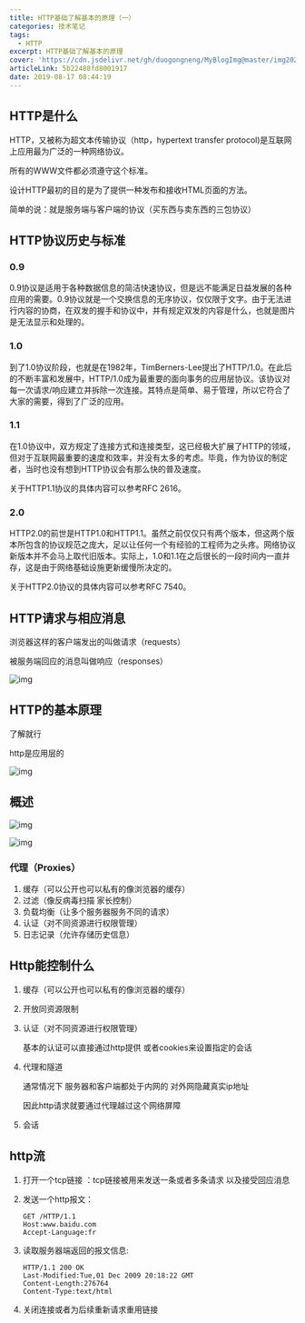 ```yaml
---
title: HTTP基础了解基本的原理（一）
categories: 技术笔记
tags:
  - HTTP
excerpt: HTTP基础了解基本的原理
cover: 'https://cdn.jsdelivr.net/gh/duogongneng/MyBlogImg@master/img20200922193901.png'
articleLink: 5b22488fd8001917
date: 2019-08-17 08:44:19
---
```


## HTTP是什么

HTTP，又被称为超文本传输协议（http，hypertext transfer protocol)是互联网上应用最为广泛的一种网络协议。

所有的WWW文件都必须遵守这个标准。

设计HTTP最初的目的是为了提供一种发布和接收HTML页面的方法。

简单的说：就是服务端与客户端的协议（买东西与卖东西的三包协议）

## HTTP协议历史与标准

### 0.9

0.9协议是适用于各种数据信息的简洁快速协议，但是远不能满足日益发展的各种应用的需要。0.9协议就是一个交换信息的无序协议，仅仅限于文字。由于无法进行内容的协商，在双发的握手和协议中，并有规定双发的内容是什么，也就是图片是无法显示和处理的。 

### 1.0

到了1.0协议阶段，也就是在1982年，TimBerners-Lee提出了HTTP/1.0。在此后的不断丰富和发展中，HTTP/1.0成为最重要的面向事务的应用层协议。该协议对每一次请求/响应建立并拆除一次连接。其特点是简单、易于管理，所以它符合了大家的需要，得到了广泛的应用。

### 1.1

在1.0协议中，双方规定了连接方式和连接类型，这已经极大扩展了HTTP的领域，但对于互联网最重要的速度和效率，并没有太多的考虑。毕竟，作为协议的制定者，当时也没有想到HTTP协议会有那么快的普及速度。 

关于HTTP1.1协议的具体内容可以参考RFC 2616。 

### 2.0

HTTP2.0的前世是HTTP1.0和HTTP1.1。虽然之前仅仅只有两个版本，但这两个版本所包含的协议规范之庞大，足以让任何一个有经验的工程师为之头疼。网络协议新版本并不会马上取代旧版本。实际上，1.0和1.1在之后很长的一段时间内一直并存，这是由于网络基础设施更新缓慢所决定的。 

关于HTTP2.0协议的具体内容可以参考RFC 7540。 

## HTTP请求与相应消息

浏览器这样的客户端发出的叫做请求（requests）

被服务端回应的消息叫做响应（responses）

![img](https://cdn.jsdelivr.net/gh/duogongneng/MyBlogImg@master/imgsfc35NM4iZkYeQr-20200922193429333.png)

## HTTP的基本原理

了解就行 

http是应用层的 

![img](https://cdn.jsdelivr.net/gh/duogongneng/MyBlogImg@master/img5HubkIxilanEwJO.png)

## 概述

![img](https://cdn.jsdelivr.net/gh/duogongneng/MyBlogImg@master/imgAlcktCqrFsVIghv.png)

![img](https://cdn.jsdelivr.net/gh/duogongneng/MyBlogImg@master/imgRTgdpDoskK7vtzn.png)

### 代理（Proxies）

1. 缓存（可以公开也可以私有的像浏览器的缓存）
2. 过滤（像反病毒扫描 家长控制）
3. 负载均衡（让多个服务器服务不同的请求）
4. 认证（对不同资源进行权限管理）
5. 日志记录（允许存储历史信息）

## Http能控制什么

1. 缓存（可以公开也可以私有的像浏览器的缓存）

2. 开放同资源限制

3. 认证（对不同资源进行权限管理）

   基本的认证可以直接通过http提供 或者cookies来设置指定的会话

4. 代理和隧道

   通常情况下 服务器和客户端都处于内网的 对外网隐藏真实ip地址 

   因此http请求就要通过代理越过这个网络屏障

5. 会话

## http流

1. 打开一个tcp链接 ：tcp链接被用来发送一条或者多条请求 以及接受回应消息

2. 发送一个http报文：

   ```
   GET /HTTP/1.1
   Host:www.baidu.com
   Accept-Language:fr
   ```

3. 读取服务器端返回的报文信息:

   ```
   HTTP/1.1 200 OK
   Last-Modified:Tue,01 Dec 2009 20:18:22 GMT
   Content-Length:276764
   Content-Type:text/html
   ```

4. 关闭连接或者为后续重新请求重用链接

